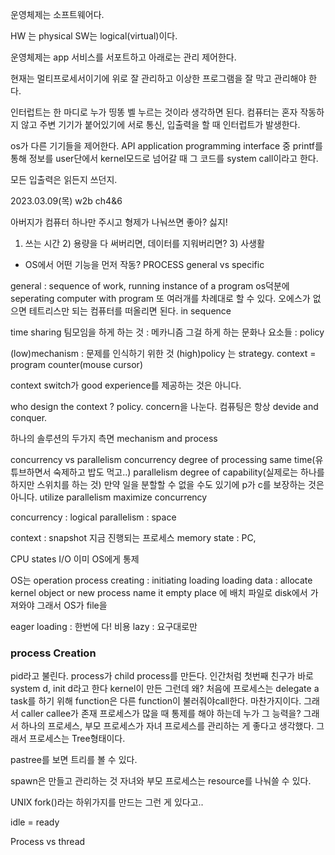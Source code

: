 운영체제는 소프트웨어다.

HW 는 physical SW는 logical(virtual)이다.

운영체제는 app 서비스를 서포트하고 아래로는 관리 제어한다. 

현재는 멀티프로세서이기에 위로 잘 관리하고 이상한 프로그램을 잘 막고 관리해야 한다. 

인터럽트는 한 마디로 누가 띵똥 벨 누르는 것이라 생각하면 된다. 컴퓨터는 혼자 작동하지 않고 주변 기기가 붙어있기에 서로 통신, 입출력을 할 때 인터럽트가 발생한다. 

os가 다른 기기들을 제어한다. API application programming interface 중 printf를 통해 정보를 user단에서 kernel모드로 넘어갈 때 그 코드를 system call이라고 한다. 

모든 입출력은 읽든지 쓰던지. 

2023.03.09(목) w2b ch4&6

아버지가 컴퓨터 하나만 주시고 형제가 나눠쓰면 좋아? 싫지!
1) 쓰는 시간 2) 용량을 다 써버리면, 데이터를 지워버리면? 3) 사생활

- OS에서 어떤 기능을 먼저 작동?
PROCESS general vs specific

general : sequence of work, running instance of a program
os덕분에 seperating computer with program 또 여러개를 차례대로 할 수 있다. 
오에스가 없으면 테트리스만 되는 컴퓨터를 떠올리면 된다. in sequence

time sharing 
팀모임을 하게 하는 것 : 메카니즘 
그걸 하게 하는 문화나 요소들 : policy

(low)mechanism : 문제를 인식하기 위한 것
(high)policy 는 strategy.
context = program counter(mouse cursor)

context switch가 good experience를 제공하는 것은 아니다. 

who design the context ? policy.
concern을 나눈다. 컴퓨팅은 항상 devide and conquer. 

하나의 솔루션의 두가지 측면 mechanism and process

concurrency vs parallelism
concurrency degree of processing same time(유튜브하면서 숙제하고 밥도 먹고..)
parallelism degree of capability(실제로는 하나를 하지만 스위치를 하는 것) 만약 일을 분할할 수 없을 수도 있기에 p가 c를 보장하는 것은 아니다. 
utilize parallelism maximize concurrency

concurrency : logical
parallelism : space

context : snapshot 지금 진행되는 프로세스
memory state : PC, 

CPU states
I/O 이미 OS에게 통제

OS는 operation 
process creating : initiating
loading
loading  data : allocate kernel object or new process name it empty place 에 배치
파일로 disk에서 가져와야 그래서 OS가 file을 

eager loading : 한번에 다! 비용
lazy : 요구대로만


### process Creation
pid라고 불린다. process가 child process를 만든다. 인간처럼
첫번째 친구가 바로 system d, init d라고 한다 kernel이 만든
그런데 왜?
처음에 프로세스는 delegate a task를 하기 위해 
function은 다른 function이 불러줘야call한다. 
마찬가지이다. 그래서 caller callee가 존재
프로세스가 많을 때 통제를 해야 하는데 누가 그 능력을? 
그래서 하나의 프로세스, 부모 프로세스가 자녀 프로세스를 관리하는 게 좋다고 생각했다. 
그래서 프로세스는 Tree형태이다. 

pastree를 보면 트리를 볼 수 있다. 

spawn은 만들고 관리하는 것
자녀와 부모 프로세스는 resource를 나눠쓸 수 있다. 

UNIX fork()라는 하위가지를 만드는 그런 게 있다고..

idle = ready












Process vs thread
















